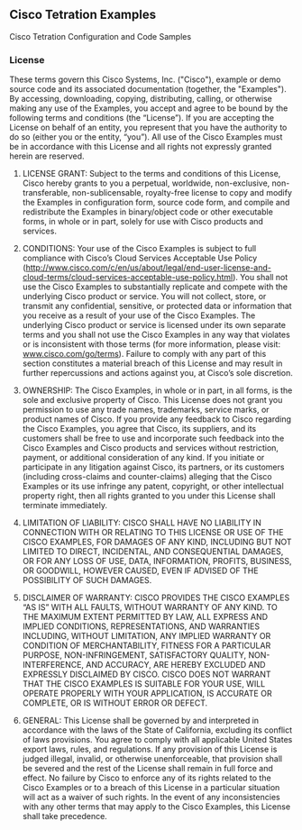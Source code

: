 ## Cisco Tetration Examples
Cisco Tetration Configuration and Code Samples

### License

These terms govern this Cisco Systems, Inc. ("Cisco"), example or demo
source code and its associated documentation (together, the "Examples"). By accessing, downloading, copying,
distributing, calling, or otherwise making any use of the Examples, you
accept and agree to be bound by the following terms and conditions (the
“License”). If you are accepting the License on behalf of an entity, you
represent that you have the authority to do so (either you or the entity,
“you”). All use of the Cisco Examples must be in accordance with this License and
all rights not expressly granted herein are reserved.

1. LICENSE GRANT: Subject to the terms and conditions of this License, Cisco
hereby grants to you a perpetual, worldwide, non-exclusive, non-transferable,
non-sublicensable, royalty-free license to copy and
modify the Examples in configuration form, source code form, and compile and
redistribute the Examples in binary/object code or other executable
forms, in whole or in part, solely for use with Cisco products and
services.

2. CONDITIONS: Your use of the Cisco Examples is subject to full compliance with
Cisco’s Cloud Services Acceptable Use Policy
(http://www.cisco.com/c/en/us/about/legal/end-user-license-and-cloud-terms/cloud-services-acceptable-use-policy.html).
You shall not use the Cisco Examples to substantially replicate and compete with the
underlying Cisco product or service. You will not collect, store, or transmit
any confidential, sensitive, or protected data or information that you receive
as a result of your use of the Cisco Examples. The underlying Cisco product or
service is licensed under its own separate terms and you shall not use the
Cisco Examples in any way that violates or is inconsistent with those terms (for
more  information, please visit: www.cisco.com/go/terms). Failure to comply
with any part of this section constitutes a material breach of this License and
may result in further repercussions and actions against you, at Cisco’s sole
discretion.

3. OWNERSHIP: The Cisco Examples, in whole or in part, in all forms, is the sole and
exclusive property of Cisco. This License does not grant you permission to use
any trade names, trademarks, service marks, or product names of Cisco. If you
provide any feedback to Cisco regarding the Cisco Examples, you agree that Cisco,
its suppliers, and its customers shall be free to use and incorporate such
feedback into the Cisco Examples and Cisco products and services without restriction,
payment, or additional consideration of any kind. If you initiate or participate
in any litigation against Cisco, its partners, or its customers (including
cross-claims and counter-claims) alleging that the Cisco Examples or its use infringe
any patent, copyright, or other intellectual property right, then all rights
granted to you under this License shall terminate immediately.

4. LIMITATION OF LIABILITY: CISCO SHALL HAVE NO LIABILITY IN CONNECTION WITH OR
RELATING TO THIS LICENSE OR USE OF THE CISCO EXAMPLES, FOR DAMAGES OF ANY KIND,
INCLUDING BUT NOT LIMITED TO DIRECT, INCIDENTAL, AND CONSEQUENTIAL DAMAGES, OR
FOR ANY LOSS OF USE, DATA, INFORMATION, PROFITS, BUSINESS, OR GOODWILL, HOWEVER
CAUSED, EVEN IF ADVISED OF THE POSSIBILITY OF SUCH DAMAGES.

5. DISCLAIMER OF WARRANTY: CISCO PROVIDES THE CISCO EXAMPLES “AS IS” WITH ALL FAULTS,
WITHOUT WARRANTY OF ANY KIND. TO THE MAXIMUM EXTENT PERMITTED BY LAW, ALL
EXPRESS AND IMPLIED CONDITIONS, REPRESENTATIONS, AND WARRANTIES INCLUDING,
WITHOUT LIMITATION, ANY IMPLIED WARRANTY OR CONDITION OF MERCHANTABILITY,
FITNESS FOR A PARTICULAR PURPOSE, NON-INFRINGEMENT, SATISFACTORY QUALITY,
NON-INTERFERENCE, AND ACCURACY, ARE HEREBY EXCLUDED AND EXPRESSLY DISCLAIMED BY
CISCO. CISCO DOES NOT WARRANT THAT THE CISCO EXAMPLES IS SUITABLE FOR YOUR USE, WILL
OPERATE PROPERLY WITH YOUR APPLICATION, IS ACCURATE OR COMPLETE, OR IS WITHOUT
ERROR OR DEFECT.

6. GENERAL: This License shall be governed by and interpreted in accordance with
the laws of the State of California, excluding its conflict of laws provisions.
You agree to comply with all applicable United States export laws, rules, and
regulations. If any provision of this License is judged illegal, invalid, or
otherwise unenforceable, that provision shall be severed and the rest of the
License shall remain in full force and effect. No failure by Cisco to enforce
any of its rights related to the Cisco Examples or to a breach of this License in a
particular situation will act as a waiver of such rights. In the event of any
inconsistencies with any other terms that may apply to the Cisco Examples, this
License shall take precedence.
